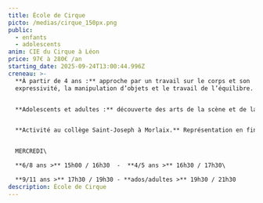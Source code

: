 ```yaml
---
title: École de Cirque
picto: /medias/cirque_150px.png
public:
  - enfants
  - adolescents
anim: CIE du Cirque à Léon
price: 97€ à 280€ /an
starting_date: 2025-09-24T13:00:44.996Z
creneau: >-
  **À partir de 4 ans :** approche par un travail sur le corps et son
  expressivité, la manipulation d’objets et le travail de l’équilibre.


  **Adolescents et adultes :** découverte des arts de la scène et de la piste, développement des capacités physiques (souplesse, équilibre, agilité, tonicité) et d’expression et mise en avant des qualités artistiques de chacun.


  **Activité au collège Saint-Joseph à Morlaix.** Représentation en fin d’année scolaire.


  MERCREDI\

  **6/8 ans >** 15h00 / 16h30  -  **4/5 ans >** 16h30 / 17h30\

  **9/11 ans >** 17h30 / 19h30 - **ados/adultes >** 19h30 / 21h30
description: École de Cirque
---
```

